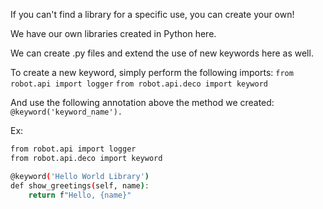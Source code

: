 If you can't find a library for a specific use, you can create your own!

We have our own libraries created in Python here.

We can create .py files and extend the use of new keywords here as well.

To create a new keyword, simply perform the following imports:
`from robot.api import logger`
`from robot.api.deco import keyword`

And use the following annotation above the method we created:
`@keyword('keyword_name').`

Ex:

```bash
from robot.api import logger
from robot.api.deco import keyword

@keyword('Hello World Library')
def show_greetings(self, name):
    return f"Hello, {name}"
```
